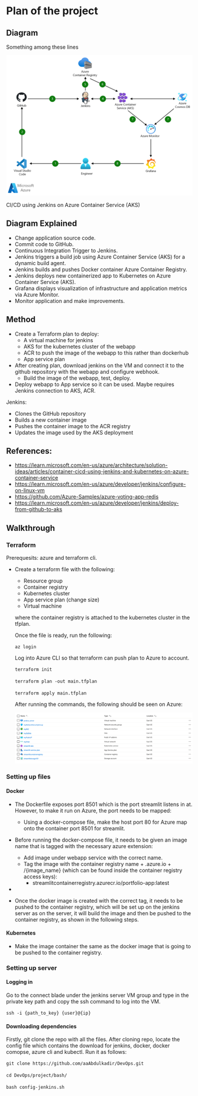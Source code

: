 # Plan of the project


## Diagram 

Something among these lines

![image](images/plan2.png)

CI/CD using Jenkins on Azure Container Service (AKS)

## Diagram Explained

- Change application source code.
- Commit code to GitHub.
- Continuous Integration Trigger to Jenkins.
- Jenkins triggers a build job using Azure Container Service (AKS) for a dynamic build agent.
- Jenkins builds and pushes Docker container Azure Container Registry.
- Jenkins deploys new containerized app to Kubernetes on Azure Container Service (AKS).
- Grafana displays visualization of infrastructure and application metrics via Azure Monitor.
- Monitor application and make improvements.


## Method

- Create a Terraform plan to deploy:
    - A virtual machine for jenkins
    - AKS for the kubernetes cluster of the webapp
    - ACR to push the image of the webapp to this rather than dockerhub
    - App service plan
- After creating plan, download jenkins on the VM and connect it to the github repository with the webapp and configure webhook.
    - Build the image of the webapp, test, deploy.
- Deploy webapp to App service so it can be used. Maybe requires Jenkins connection to AKS, ACR.

Jenkins:
- Clones the GitHub repository
- Builds a new container image
- Pushes the container image to the ACR registry
- Updates the image used by the AKS deployment



## References: 
- https://learn.microsoft.com/en-us/azure/architecture/solution-ideas/articles/container-cicd-using-jenkins-and-kubernetes-on-azure-container-service
- https://learn.microsoft.com/en-us/azure/developer/jenkins/configure-on-linux-vm
- https://github.com/Azure-Samples/azure-voting-app-redis
- https://learn.microsoft.com/en-us/azure/developer/jenkins/deploy-from-github-to-aks

## Walkthrough

### Terraform

Prerequesits: azure and terraform cli.

- Create a terraform file with the following:
    - Resource group
    - Container registry
    - Kubernetes cluster
    - App service plan (change size)
    - Virtual machine

    where the container registry is attached to the kubernetes cluster in the tfplan.

    Once the file is ready, run the following:

    ```
    az login
    ```
    Log into Azure CLI so that terraform can push plan to Azure to account.

    ```
    terraform init

    terraform plan -out main.tfplan

    terraform apply main.tfplan
    ```

    After running the commands, the following should be seen on Azure:

    ![image](images/terraformplan.png)

### Setting up files

#### Docker

- The Dockerfile exposes port 8501 which is the port streamlit listens in at. However, to make it run on Azure, the port needs to be mapped:
    - Using a docker-compose file, make the host port 80 for 
    Azure map onto the container port 8501 for streamlit.

- Before running the docker-compose file, it needs to be given an image name that is tagged with the necessary azure extension:
    - Add image under webapp service with the correct name.
    - Tag the image with the container registry name + .azure.io + /{image_name} (which can be found inside the container registry access keys):
        - streamlitcontainerregistry.azurecr.io/portfolio-app:latest

- 

- Once the docker image is created with the correct tag, it needs to be pushed to the container registry, which will be set up on the jenkins server as on the server, it will build the image and then be pushed to the container registry, as shown in the following steps.

#### Kubernetes

- Make the image container the same as the docker image that is going to be pushed to the container registry.

### Setting up server

#### Logging in

Go to the connect blade under the jenkins server VM group and type in the private key path and copy the ssh command to log into the VM.

```
ssh -i {path_to_key} {user}@{ip}
```

#### Downloading dependencies

Firstly, git clone the repo with all the files. After cloning repo, locate the config file which contains the download for jenkins, docker, docker comopse, azure cli and kubectl. Run it as follows:

```
git clone https://github.com/aaAbdulkadir/DevOps.git

cd DevOps/project/bash/

bash config-jenkins.sh
```
